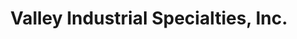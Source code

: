 ---
title: "Valley Industrial Specialties, Inc."
url: /san-diego/valley-industrial-specialties-inc/
shop: trade
---